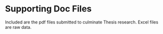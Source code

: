 # Supporting Doc Files
  
Included are the pdf files submitted to culminate Thesis research. Excel files are raw data.
